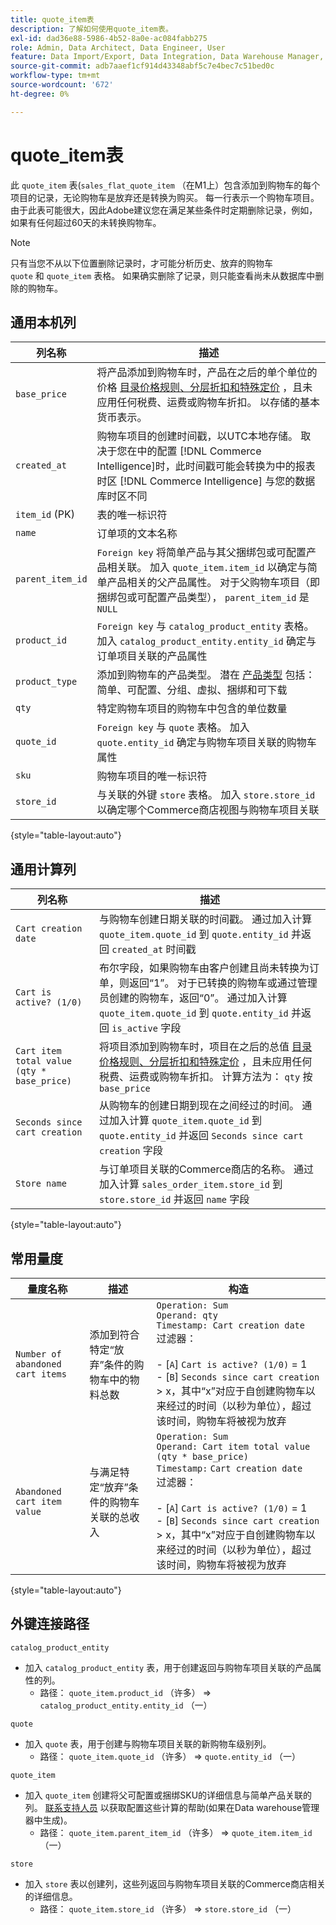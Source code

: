```yaml
---
title: quote_item表
description: 了解如何使用quote_item表。
exl-id: dad36e88-5986-4b52-8a0e-ac084fabb275
role: Admin, Data Architect, Data Engineer, User
feature: Data Import/Export, Data Integration, Data Warehouse Manager, Commerce Tables
source-git-commit: adb7aaef1cf914d43348abf5c7e4bec7c51bed0c
workflow-type: tm+mt
source-wordcount: '672'
ht-degree: 0%

---
```


# quote_item表

此 `quote_item` 表(`sales_flat_quote_item` （在M1上）包含添加到购物车的每个项目的记录，无论购物车是放弃还是转换为购买。 每一行表示一个购物车项目。 由于此表可能很大，因此Adobe建议您在满足某些条件时定期删除记录，例如，如果有任何超过60天的未转换购物车。

>[!NOTE]
>
>只有当您不从以下位置删除记录时，才可能分析历史、放弃的购物车 `quote` 和 `quote_item` 表格。 如果确实删除了记录，则只能查看尚未从数据库中删除的购物车。

## 通用本机列

| **列名称** | **描述** |
|---|---|
| `base_price` | 将产品添加到购物车时，产品在之后的单个单位的价格 [目录价格规则、分层折扣和特殊定价](https://experienceleague.adobe.com/docs/commerce-admin/catalog/products/pricing/pricing-advanced.html) ，且未应用任何税费、运费或购物车折扣。 以存储的基本货币表示。 |
| `created_at` | 购物车项目的创建时间戳，以UTC本地存储。 取决于您在中的配置 [!DNL Commerce Intelligence]时，此时间戳可能会转换为中的报表时区 [!DNL Commerce Intelligence] 与您的数据库时区不同 |
| `item_id` (PK) | 表的唯一标识符 |
| `name` | 订单项的文本名称 |
| `parent_item_id` | `Foreign key` 将简单产品与其父捆绑包或可配置产品相关联。 加入 `quote_item.item_id` 以确定与简单产品相关的父产品属性。 对于父购物车项目（即捆绑包或可配置产品类型）， `parent_item_id` 是 `NULL` |
| `product_id` | `Foreign key` 与 `catalog_product_entity` 表格。 加入 `catalog_product_entity.entity_id` 确定与订单项目关联的产品属性 |
| `product_type` | 添加到购物车的产品类型。 潜在 [产品类型](https://experienceleague.adobe.com/docs/commerce-admin/catalog/products/product-create.html#product-types) 包括：简单、可配置、分组、虚拟、捆绑和可下载 |
| `qty` | 特定购物车项目的购物车中包含的单位数量 |
| `quote_id` | `Foreign key` 与 `quote` 表格。 加入 `quote.entity_id` 确定与购物车项目关联的购物车属性 |
| `sku` | 购物车项目的唯一标识符 |
| `store_id` | 与关联的外键 `store` 表格。 加入 `store.store_id` 以确定哪个Commerce商店视图与购物车项目关联 |

{style="table-layout:auto"}

## 通用计算列

| **列名称** | **描述** |
|---|---|
| `Cart creation date` | 与购物车创建日期关联的时间戳。 通过加入计算 `quote_item.quote_id` 到 `quote.entity_id` 并返回 `created_at` 时间戳 |
| `Cart is active? (1/0)` | 布尔字段，如果购物车由客户创建且尚未转换为订单，则返回“1”。 对于已转换的购物车或通过管理员创建的购物车，返回“0”。 通过加入计算 `quote_item.quote_id` 到 `quote.entity_id` 并返回 `is_active` 字段 |
| `Cart item total value (qty * base_price)` | 将项目添加到购物车时，项目在之后的总值 [目录价格规则、分层折扣和特殊定价](https://experienceleague.adobe.com/docs/commerce-admin/catalog/products/pricing/pricing-advanced.html) ，且未应用任何税费、运费或购物车折扣。 计算方法为： `qty` 按 `base_price` |
| `Seconds since cart creation` | 从购物车的创建日期到现在之间经过的时间。 通过加入计算 `quote_item.quote_id` 到 `quote.entity_id` 并返回 `Seconds since cart creation` 字段 |
| `Store name` | 与订单项目关联的Commerce商店的名称。 通过加入计算 `sales_order_item.store_id` 到 `store.store_id` 并返回 `name` 字段 |

{style="table-layout:auto"}

## 常用量度

| **量度名称** | **描述** | **构造** |
|---|---|---|
| `Number of abandoned cart items` | 添加到符合特定“放弃”条件的购物车中的物料总数 | `Operation: Sum`<br/>`Operand: qty`<br/>`Timestamp: Cart creation date`<br>过滤器：<br><br>- \[`A`\] `Cart is active? (1/0)` = 1<br>- \[`B`\] `Seconds since cart creation` > x，其中“x”对应于自创建购物车以来经过的时间（以秒为单位），超过该时间，购物车将被视为放弃 |
| `Abandoned cart item value` | 与满足特定“放弃”条件的购物车关联的总收入 | `Operation: Sum`<br>`Operand: Cart item total value (qty * base_price)`<br>`Timestamp:` `Cart creation date`<br>过滤器：<br><br>- \[`A`\] `Cart is active? (1/0)` = 1<br>- \[`B`\] `Seconds since cart creation` > x，其中“x”对应于自创建购物车以来经过的时间（以秒为单位），超过该时间，购物车将被视为放弃 |

{style="table-layout:auto"}

## 外键连接路径

`catalog_product_entity`

* 加入 `catalog_product_entity` 表，用于创建返回与购物车项目关联的产品属性的列。
   * 路径： `quote_item.product_id` （许多） => `catalog_product_entity.entity_id` （一）

`quote`

* 加入 `quote` 表，用于创建与购物车项目关联的新购物车级别列。
   * 路径： `quote_item.quote_id` （许多） => `quote.entity_id` （一）

`quote_item`

* 加入 `quote_item` 创建将父可配置或捆绑SKU的详细信息与简单产品关联的列。 [联系支持人员](https://experienceleague.adobe.com/docs/commerce-knowledge-base/kb/troubleshooting/miscellaneous/mbi-service-policies.html) 以获取配置这些计算的帮助(如果在Data warehouse管理器中生成)。
   * 路径： `quote_item.parent_item_id` （许多） => `quote_item.item_id` （一）

`store`

* 加入 `store` 表以创建列，这些列返回与购物车项目关联的Commerce商店相关的详细信息。
   * 路径： `quote_item.store_id` （许多） => `store.store_id` （一）
